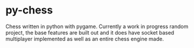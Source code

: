 # py-chess
Chess written in python with pygame. 
Currently a work in progress random project, the base features are built out and it does have socket based multiplayer implemented as well as an entire chess engine made.
